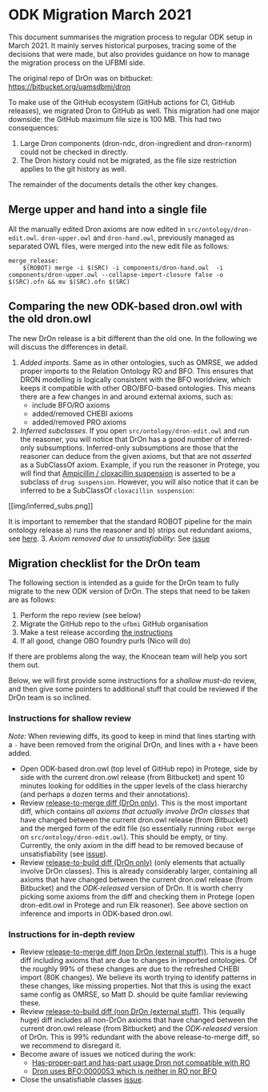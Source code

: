 # ODK Migration March 2021

This document summarises the migration process to regular ODK setup in March 2021. It mainly serves historical purposes, tracing some of the decisions that were made, but also provides guidance on how to manage the migration process on the UFBMI side.

The original repo of DrOn was on bitbucket: https://bitbucket.org/uamsdbmi/dron

To make use of the GitHub ecosystem (GitHub actions for CI, GitHub releases), we migrated Dron to GitHub as well. This migration had one major downside: the GitHub maximum file size is 100 MB. This had two consequences:

1. Large Dron components (dron-ndc, dron-ingredient and dron-rxnorm) could not be checked in directly.
2. The Dron history could not be migrated, as the file size restriction applies to the git history as well.

The remainder of the documents details the other key changes.

## Merge upper and hand into a single file

All the manually edited Dron axioms are now edited in `src/ontology/dron-edit.owl`. `dron-upper.owl` and `dron-hand.owl`, previously managed as separated OWL files, were merged into the new edit file as follows:

```
merge_release:
	$(ROBOT) merge -i $(SRC) -i components/dron-hand.owl  -i components/dron-upper.owl --collapse-import-closure false -o $(SRC).ofn && mv $(SRC).ofn $(SRC)
```

## Comparing the new ODK-based dron.owl with the old dron.owl

The new DrOn release is a bit different than the old one. In the following we will discuss the differences in detail.

1. *Added imports*. Same as in other ontologies, such as OMRSE, we added proper imports to the Relation Ontology RO and BFO. This ensures that DRON modelling is logically consistent with the BFO worldview, which keeps it compatible with other OBO/BFO-based ontologies. This means there are a few changes in and around external axioms, such as:
    - include BFO/RO axioms
    - added/removed CHEBI axioms
    - added/removed PRO axioms
2. *Inferred subclasses*. If you open `src/ontology/dron-edit.owl` and run the reasoner, you will notice that DrOn has a good number of inferred-only subsumptions. Inferred-only subsumptions are those that the reasoner can deduce from the given axioms, but that are not *asserted* as a SubClassOf axiom. Example, if you run the reasoner in Protege, you will find that [Ampicillin / cloxacillin suspension](http://purl.obolibrary.org/obo/DRON_00001110) is asserted to be a subclass of `drug suspension`. However, you will also notice that it can be inferred to be a SubClassOf `cloxacillin suspension`:

[[img/inferred_subs.png]]

It is important to remember that the standard ROBOT pipeline for the main ontology release a) runs the reasoner and b) strips out redundant axioms, see [here](https://github.com/INCATools/ontology-development-kit/blob/master/docs/ReleaseArtefacts.md#release-artefact-2-full-required).
3. *Axiom removed due to unsatisfiability*: See [issue](https://github.com/matentzn/dron/issues/2)

## Migration checklist for the DrOn team

The following section is intended as a guide for the DrOn team to fully migrate to the new ODK version of DrOn. The steps that need to be taken are as follows:

1. Perform the repo review (see below)
2. Migrate the GitHub repo to the `ufbmi` GitHub organisation
3. Make a test release according [the instructions](DronReleaseWorkflow.md)
4. If all good, change OBO foundry purls (Nico will do)

If there are problems along the way, the Knocean team will help you sort them out.

Below, we will first provide some instructions for a *shallow must-do* review, and then give some pointers to additional stuff that could be reviewed if the DrOn team is so inclined. 

### Instructions for shallow review
_Note:_ When reviewing diffs, its good to keep in mind that lines starting with a `-` have been removed from the original DrOn, and lines with a `+` have been added.

- Open ODK-based dron.owl (top level of GitHub repo) in Protege, side by side with the current dron.owl release (from Bitbucket) and spent 10 minutes looking for oddities in the upper levels of the class hierarchy (and perhaps a dozen terms and their annotations).
- Review [release-to-merge diff (DrOn only)](https://www.dropbox.com/s/jia55otxatn71l9/dron-release-diff-merged.txt?dl=0). This is the most important diff, which contains _all axioms that actually involve DrOn classes_ that have changed between the current dron.owl release (from Bitbucket) and the merged form of the edit file (so essentially running `robot merge` on `src/ontology/dron-edit.owl`). This should be empty, or tiny. Currently, the only axiom in the diff head to be removed because of unsatisfiability (see [issue](https://github.com/matentzn/dron/issues/2)).
- Review [release-to-build diff (DrOn only)](https://www.dropbox.com/s/vo1s8ehtizdmp5a/dron-release-diff-build.txt?dl=0) (only elements that actually involve DrOn classes). This is already considerably larger, containing all axioms that have changed between the current dron.owl release (from Bitbucket) and the _ODK-released_ version of DrOn. It is worth cherry picking some axioms from the diff and checking them in Protege (open dron-edit.owl in Protege and run Elk reasoner). See above section on inference and imports in ODK-based dron.owl.

### Instructions for in-depth review
- Review [release-to-merge diff (non DrOn (external stuff))](https://www.dropbox.com/s/8pt56w13o9dgzu8/release-diff-merged.txt?dl=0). This is a huge diff including axioms that are due to changes in imported ontologies. Of the roughly 99% of these changes are due to the refreshed CHEBI import (80K changes). We believe its worth trying to identify patterns in these changes, like missing properties. Not that this is using the exact same config as OMRSE, so Matt D. should be quite familiar reviewing these.
- Review [release-to-build diff (non DrOn (external stuff)](https://www.dropbox.com/s/2z7eiv11k0ago11/release-diff-build.txt?dl=0). This (equally huge) diff includes all non-DrOn axioms that have changed between the current dron.owl release (from Bitbucket) and the _ODK-released_ version of DrOn. This is 99% redundant with the above release-to-merge diff, so we recommend to disregard it.
- Become aware of issues we noticed during the work:
    - [Has-proper-part and has-part usage Dron not compatible with RO](https://github.com/matentzn/dron/issues/3)
    - [Dron uses BFO:0000053 which is neither in RO nor BFO](https://github.com/matentzn/dron/issues/1)
- Close the unsatisfiable classes [issue](https://github.com/matentzn/dron/issues/2).